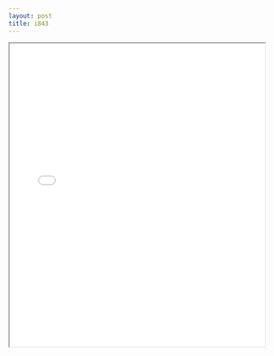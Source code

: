 ```yaml
---
layout: post
title: i843
---
```


<div class="pdf-container">
<iframe src="/ea/assets/pdfs/misc/i843.pdf" height="600" width="100%" allowFullScreen="true"></iframe>
</div>

